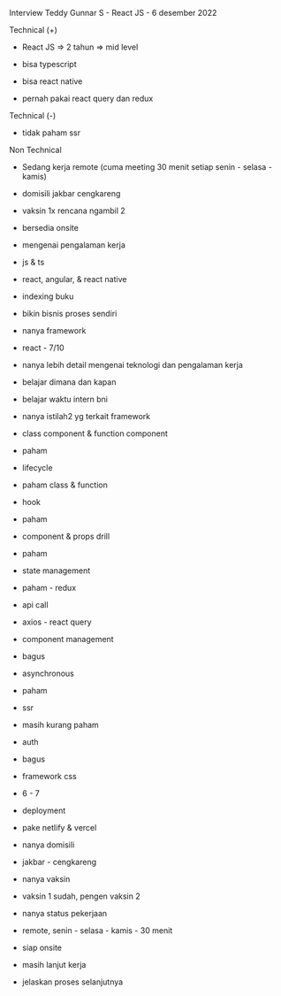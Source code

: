 Interview Teddy Gunnar S - React JS - 6 desember 2022  

  

Technical (+)  

- React JS => 2 tahun => mid level  
    
- bisa typescript  
    
- bisa react native  
    
- pernah pakai react query dan redux  
    

Technical (-)  

- tidak paham ssr  
    

Non Technical  

- Sedang kerja remote (cuma meeting 30 menit setiap senin - selasa - kamis)  
    
- domisili jakbar cengkareng  
    
- vaksin 1x rencana ngambil 2  
    
- bersedia onsite  
    

  

  

- mengenai pengalaman kerja  
    

- js & ts  
    
- react, angular, & react native  
    
- indexing buku  
    
- bikin bisnis proses sendiri  
    

- nanya framework  
    

- react - 7/10  
    

- nanya lebih detail mengenai teknologi dan pengalaman kerja  
    
- belajar dimana dan kapan  
    

- belajar waktu intern bni  
    

- nanya istilah2 yg terkait framework  
    

- class component & function component  
    

- paham  
    

- lifecycle  
    

- paham class & function  
    

- hook  
    

- paham  
    

- component & props drill  
    

- paham  
    

- state management  
    

- paham - redux  
    

- api call  
    

- axios - react query  
    

- component management  
    

- bagus  
    

- asynchronous  
    

- paham  
    

- ssr  
    

- masih kurang paham  
    

- auth  
    

- bagus  
    

- framework css  
    

- 6 - 7  
    

- deployment  
    

- pake netlify & vercel  
    

- nanya domisili  
    

- jakbar - cengkareng  
    

- nanya vaksin  
    

- vaksin 1 sudah, pengen vaksin 2  
    

- nanya status pekerjaan  
    

- remote, senin - selasa - kamis - 30 menit  
    

- siap onsite  
    
- masih lanjut kerja  
    
- jelaskan proses selanjutnya